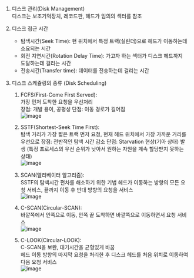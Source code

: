 1. 디스크 관리(Disk Management)    
   디스크는 보조기억장치, 레코드판, 헤드가 임의의 섹터를 참조     
       
2. 디스크 접근 시간         
   - 탐색시간(Seek Time): 현 위치에서 특정 트랙(실린더)으로 헤드가 이동하는데 소요되는 시간       
   - 회전 지연시간(Rotation Delay Time): 가고자 하는 섹터가 디스크 헤드까지 도달하는데 걸리는 시간                   
   - 전송시간(Transfer time): 데이터를 전송하는데 걸리는 시간          
         
3. 디스크 스케쥴링의 종류 (Disk Scheduling)                   
   1) FCFS(First-Come First Served):                
      가장 먼저 도착한 요청을 우선처리    
      장점: 개발 용이, 공평성
      단점: 이동 경로가 길어짐         
      ![image](https://github.com/user-attachments/assets/c048ae05-511c-41fd-ab72-c944bc88e201)        
            
   2) SSTF(Shortest-Seek Time First):           
      탐색 거리가 가장 짧은 트랙 먼저 요청, 현재 헤드 위치에서 가장 가까운 거리를 우선으로
      장점: 전반적인 탐색 시간 감소
      단점: Starvation 현상(기아 상태) 발생 (특정 프로세스의 우선 순위가 낮아서 원하는 자원을 계속 할당받지 못하는 상태)          
      ![image](https://github.com/user-attachments/assets/2965e261-9f93-449c-bc3b-2833fa2bb286)                 
                        
   3) SCAN(엘리베이터 알고리즘):             
      SSTF의 탐색시간 편차를 해소하기 위한 기법
      헤드가 이동하는 방향의 모든 요청 서비스, 끝까지 이동 후 반대 방향의 요청을 서비스       
      ![image](https://github.com/user-attachments/assets/5dbeab0f-a862-4029-9097-762ef6b73eef)                  
                            
   4) C-SCAN(Circular-SCAN):             
      바깥쪽에서 안쪽으로 이동, 안쪽 끝 도착하면 바깥쪽으로 이동하면서 요청 서비스            
      ![image](https://github.com/user-attachments/assets/9e2c27fe-4cdf-4a38-8c43-33b2f3497db9)             
                   
   5) C-LOOK(Circular-LOOK):            
      C-SCAN을 보완, 대기시간을 균형있게 바꿈        
      헤드 이동 방향의 마지막 요청을 처리한 후 디스크 헤드를 처음 위치로 이동하여 다음 요청 서비스           
      ![image](https://github.com/user-attachments/assets/fcf505a2-36be-4d83-9165-1ec1f196137b)        

